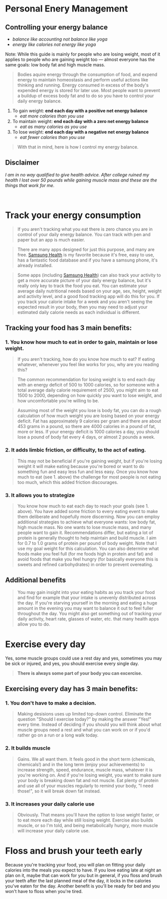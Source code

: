 # **Personal Enery Management**
## **Controlling your energy balance**
- *balance like accounting not balance like yoga*
- *energy like calories not energy like yoga*

Note: While this guide is mainly for people who are losing weight, most of it applies to people who are gaining weight too — almost everyone has the same goals: low body fat and high muscle mass.


>Bodies aquire energy through the consumption of food, and expend energy to maintain homeostasis and perform useful actions like thinking and running. Energy consumed in excess of the body's expended energy is stored for later use. Most people want to prevent a buildup of excess body fat and to do so you have to control your daily energy balance. 

1. To gain weight: **end each day with a positive net energy balance**
    - *eat more calories than you use*
2. To maintain weight: **end each day with a zero net energy balance**
    - *eat as many calories as you use*
3. To lose weight: **end each day with a negative net energy balance**
    - *eat fewer calories than you use*

> With that in mind, here is how I control my energy balance.

## Disclaimer
*I am in no way qualified to give health advice. After college ruined my health I lost over 50 pounds while gaining muscle mass and these are the things that work for me.*

<br/>

# **Track your energy consumption**
> If you aren't tracking what you eat there is zero chance you are in control of your daily energy balance. You can track with pen and paper but an app is much easier.

> There are many apps designed for just this purpose, and many are free. [Samsung Health](https://www.samsung.com/us/apps/samsung-health/) is my favorite because it's free, easy to use, has a fantastic food database and if you have a samsung phone, it's already installed. 

> Some apps (including [Samsung Health](https://www.samsung.com/us/apps/samsung-health/)) can also track your activity to get a more accurate picture of your daily energy balance, but it's really only key to track the food you eat. You can estimate your average daily nutritional needs based on your age, sex, height, weight and activity level, and a good food tracking app will do this for you. If you track your calorie intake for a week and you aren't seeing the expected result in your body, then you may need to adjust your estimated daily calorie needs as each individual is different.

## Tracking your food has 3 main benefits:
### 1. **You know how much to eat in order to gain, maintain or lose weight**.
> If you aren't tracking, how do you know how much to eat? If eating whatever, whenever you feel like works for you, why are you reading this? 

>The common recommendation for losing weight is to end each day with an energy deficit of 500 to 1000 calories, so for someone with a total average daily calorie requirement of 2500, you might aim to eat 1500 to 2000, depending on how quickly you want to lose weight, and how uncomfortable you're willing to be. 

>Assuming most of the weight you lose is body fat, you can do a rough calculation of how much weight you are losing based on your energy deficit. Fat has approximately 9 calories per gram and there are about 453 grams in a pound, so there are 4000 calories in a pound of fat, more or less. If your energy deficit is 1000 calories a day, you should lose a pound of body fat every 4 days, or almost 2 pounds a week.
### 2. **It adds limbic friction, or difficulty, to the act of eating.**
 > This may not be beneficial if you're gaining weight, but if you're losing weight it will make eating because you're bored or want to do something fun and easy less fun and less easy. Once you know how much to eat (see 1. above) the challenge for most people is not eating too much, which this added friction discourages.
### 3. **It allows you to strategize**
> You know how much to eat each day to reach your goals (see 1. above). You have added some friction to every eating event to make them deliberate and hopefully more discerning. Now you can employ additional strategies to achieve what everyone wants: low body fat, high muscle mass. No one wants to lose muscle mass, and many people want to gain it. Recommendations differ, but eating a lot of protein is generally thought to help maintain and build muscle. I aim for 0.7 to 1.0 grams of protein per pound of body weight. Note that I use my goal weight for this calculation. You can also determine what foods make you feel full (for me foods high in protein and fat) and avoid foods that make you feel hungry (for basically everyone this is sweets and refined carbohydrates) in order to prevent overeating.

## Additional benefits
> You may gain insight into your eating habits as you track your food and find for example that your intake is unevenly distributed across the day. If you're starving yourself in the morning and eating a huge amount in the evening you may want to balance it out to feel fuller throughout the day. You might also get something out of tracking your daily activity, heart rate, glasses of water, etc. that many health apps allow you to do.

# **Exercise every day**
Yes, some muscle groups could use a rest day and yes, sometimes you may be sick or injured, and yes, you should exercise every single day. 
> **There is always some part of your body you can excercise.**

## Exercising every day has 3 main benefits:
### 1. **You don't have to make a decision**.
> Making desisions uses up limited top-down control. Eliminate the question "Should I exercise today?" by making the answer "Yes!" every time. Instead of deciding if you should you will think about what muscle groups need a rest and what you can work on or if you'd rather go on a run or a long walk today.
### 2. **It builds muscle**
> Gains. We all want them. It feels good in the short term (chemicals, chemicals!) and in the long term (enjoy your achievements) to increase strength, speed, endurance, muscle mass, whatever it is you're working on. And if you're losing weight, you want to make sure your body is breaking down fat and not muscle. Eat plenty of protein and use all of your muscles regularly to remind your body, "I need those!", so it will break down fat instead.
### 3. **It increases your daily calorie use**
> Obviously. That means you'll have the option to lose weight faster, or to eat more each day while still losing weight. Exercise also builds muscle, or so I'm told, and being metabolically hungry, more muscle will increase your daily calorie use.

# **Floss and brush your teeth early**
Because you're tracking your food, you will plan on fitting your daily calories into the meals you expect to have. If you love eating late at night an plan on it, maybe that can work for you but in general, if you floss and brush your teeth after the last planned meal of the day, it locks in the calories you've eaten for the day. Another benefit is you'll be ready for bed and you won't have to floss when you're tired.

